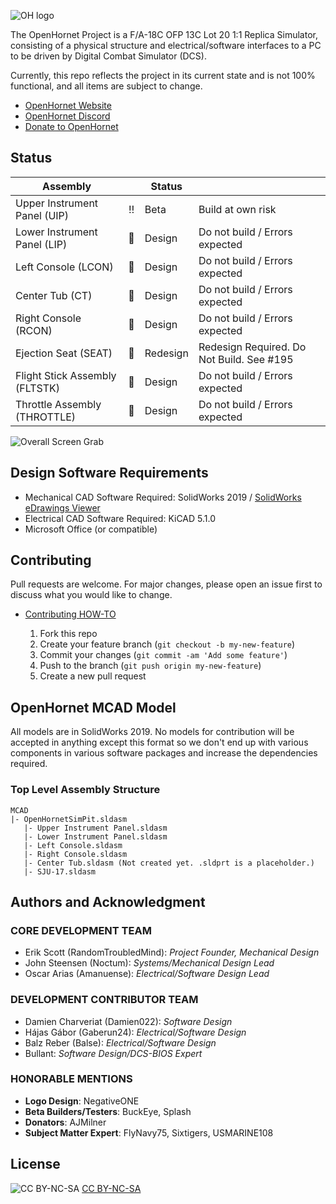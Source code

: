 ![OH logo](https://github.com/jrsteensen/OpenHornet/blob/master/images/Logo/open_hornet_horizontal_final.png)

The OpenHornet Project is a F/A-18C OFP 13C Lot 20 1:1 Replica Simulator, consisting of a physical structure and electrical/software interfaces to a PC to be driven by Digital Combat Simulator (DCS).

Currently, this repo reflects the project in its current state and is not 100% functional, and all items are subject to change.

* [OpenHornet Website](https://www.openhornet.com)
* [OpenHornet Discord](https://discord.gg/G5PA5ju)
* [Donate to OpenHornet](https://www.openhornet.com/campaigns/donate/)

## Status
| Assembly                       |                 | Status |                                |
|--------------------------------|:---------------:|--------|--------------------------------|
| Upper Instrument Panel (UIP)   |    :bangbang:   | Beta   | Build at own risk              |
| Lower Instrument Panel (LIP)   | :no_entry_sign: | Design | Do not build / Errors expected |
| Left Console (LCON)            | :no_entry_sign: | Design | Do not build / Errors expected |
| Center Tub (CT)                | :no_entry_sign: | Design | Do not build / Errors expected |
| Right Console (RCON)           | :no_entry_sign: | Design | Do not build / Errors expected |
| Ejection Seat (SEAT)           | :no_entry_sign: | Redesign | Redesign Required. Do Not Build. See #195 |
| Flight Stick Assembly (FLTSTK) | :no_entry_sign: | Design | Do not build / Errors expected |
| Throttle Assembly (THROTTLE)   | :no_entry_sign: | Design | Do not build / Errors expected |

![Overall Screen Grab](https://github.com/jrsteensen/OpenHornet/blob/master/images/Glareshields.2019.10.21.PNG)

## Design Software Requirements

* Mechanical CAD Software Required: SolidWorks 2019 / [SolidWorks eDrawings Viewer](https://www.solidworks.com/sw/support/eDrawings/e2_register.htm)
* Electrical CAD Software Required: KiCAD 5.1.0
* Microsoft Office (or compatible)

## Contributing
Pull requests are welcome. For major changes, please open an issue first to discuss what you would like to change.

* [Contributing HOW-TO](CONTRIBUTING.md)

    1. Fork this repo
    1. Create your feature branch (`git checkout -b my-new-feature`)
    1. Commit your changes (`git commit -am 'Add some feature'`)
    1. Push to the branch (`git push origin my-new-feature`)
    1. Create a new pull request

## OpenHornet MCAD Model

All models are in SolidWorks 2019. No models for contribution will be accepted in anything except this format so we don't end up with various components in various software packages and increase the dependencies required.

### Top Level Assembly Structure

```
MCAD
|- OpenHornetSimPit.sldasm
   |- Upper Instrument Panel.sldasm
   |- Lower Instrument Panel.sldasm
   |- Left Console.sldasm
   |- Right Console.sldasm
   |- Center Tub.sldasm (Not created yet. .sldprt is a placeholder.)
   |- SJU-17.sldasm
```

## Authors and Acknowledgment

### CORE DEVELOPMENT TEAM
* Erik Scott (RandomTroubledMind): _Project Founder, Mechanical Design_
* John Steensen (Noctum): _Systems/Mechanical Design Lead_
* Oscar Arias (Amanuense): _Electrical/Software Design Lead_

### DEVELOPMENT CONTRIBUTOR TEAM
* Damien Charveriat (Damien022): _Software Design_
* Hájas Gábor (Gaberun24): _Electrical/Software Design_
* Balz Reber (Balse): _Electrical/Software Design_
* Bullant: _Software Design/DCS-BIOS Expert_

### HONORABLE MENTIONS
* __Logo Design__: NegativeONE
* __Beta Builders/Testers__: BuckEye, Splash
* __Donators__: AJMilner
* **Subject Matter Expert**: FlyNavy75, Sixtigers, USMARINE108

## License
![CC BY-NC-SA](https://i.creativecommons.org/l/by-nc-sa/4.0/88x31.png "CC BY-NC-SA")
[CC BY-NC-SA](http://creativecommons.org/licenses/by-nc-sa/4.0/)
